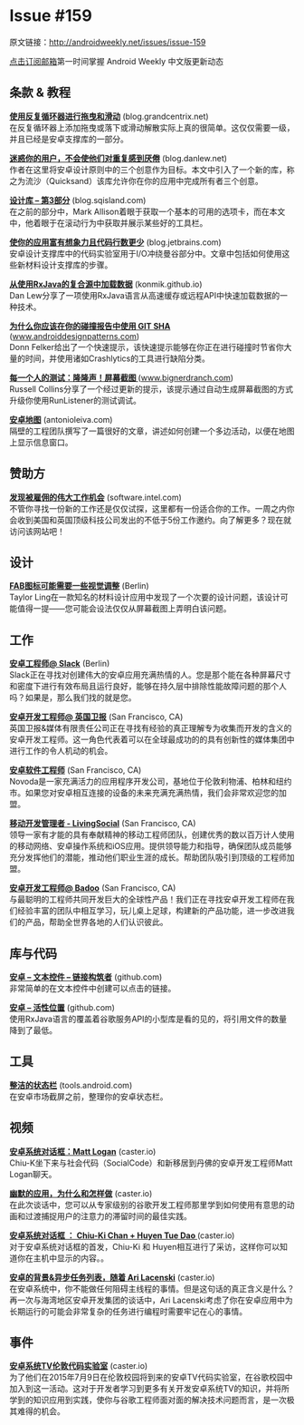 # Issue #159

>
原文链接：<http://androidweekly.net/issues/issue-159>

[点击订阅邮箱](http://tinyletter.com/androidweeklycn)第一时间掌握 Android Weekly 中文版更新动态

## 条款 & 教程

**[使用反复循环器进行拖曳和滑动](https://medium.com/@ipaulpro/drag-and-swipe-with-recyclerview-b9456d2b1aaf)** (blog.grandcentrix.net)  
在反复循环器上添加拖曳或落下或滑动解散实际上真的很简单。这仅仅需要一级，并且已经是安卓支撑库的一部分。

**[迷惑你的用户，不会使他们对重复感到厌倦](http://blog.blundell-apps.com/animations-enchant-your-users-without-boring-them-with-repetition/)** (blog.danlew.net)   
作者在这里将安卓设计原则中的三个创意作为目标。本文中引入了一个新的库，称之为流沙（Quicksand）该库允许你在你的应用中完成所有者三个创意。

**[设计库 – 第3部分](https://blog.stylingandroid.com/design-library-part-3/)** (blog.sqisland.com)   
在之前的部分中，Mark Allison着眼于获取一个基本的可用的选项卡，而在本文中，他着眼于在滚动行为中获取并展示某些好的工具栏。

**[使你的应用富有想象力且代码行数更少](http://inthecheesefactory.com/blog/android-design-support-library-codelab/en)** (blog.jetbrains.com)   
安卓设计支撑库中的代码实验室用于I/O冲绕曼谷部分中。文章中包括如何使用这些新材料设计支撑库的步骤。
  
**[从使用RxJava的复合源中加载数据](http://blog.danlew.net/2015/06/22/loading-data-from-multiple-sources-with-rxjava/)** (konmik.github.io)   
Dan Lew分享了一项使用RxJava语言从高速缓存或远程API中快速加载数据的一种技术。

**[为什么你应该在你的碰撞报告中使用 GIT SHA](http://www.donnfelker.com/why-you-should-use-a-git-sha-in-your-crash-reporting/)** (www.androiddesignpatterns.com)   
Donn Felker给出了一个快速提示，该快速提示能够在你正在进行碰撞时节省你大量的时间，并使用诸如Crashlytics的工具进行缺陷分类。
 
**[每一个人的测试：隆隆声！屏幕截图 ](http://www.everybodytests.com/2015/06/boom-screenshot-level-up-your-test.html)** (www.bignerdranch.com)   
Russell Collins分享了一个经过更新的提示，该提示通过自动生成屏幕截图的方式升级你使用RunListener的测试调试。
 
**[安卓地图](https://engblog.nextdoor.com/2015/06/25/maps-on-android/)** (antonioleiva.com)   
隔壁的工程团队撰写了一篇很好的文章，讲述如何创建一个多边活动，以便在地图上显示信息窗口。

## 赞助方

**[发现被雇佣的伟大工作机会](https://hired.com/?utm_source=newsletters&utm_medium=androidweekly&utm_campaign=n-q2_15-androidweeklyspons)** (software.intel.com)   
不管你寻找一份新的工作还是仅仅试探，这里都有一份适合你的工作。一周之内你会收到美国和英国顶级科技公司发出的不低于5份工作邀约。向了解更多？现在就访问该网站吧！

## 设计

**[FAB图标可能需要一些视觉调整](http://androiduiux.com/2015/06/24/your-fab-icon-might-need-some-optical-alignment/)** (Berlin)   
Taylor Ling在一款知名的材料设计应用中发现了一个次要的设计问题，该设计可能值得一提——您可能会设法仅仅从屏幕截图上弄明白该问题。

## 工作

**[安卓工程师@ Slack](https://slack.com/jobs/69909/android-engineer)** (Berlin)   
Slack正在寻找对创建伟大的安卓应用充满热情的人。您是那个能在各种屏幕尺寸和密度下进行有效布局且运行良好，能够在持久层中排除性能故障问题的那个人吗？如果是，那么我们找的就是您。
 
**[安卓开发工程师@ 英国卫报](https://gnm.taleo.net/careersection/ex/jobdetail.ftl?job=KIN0000EM)** (San Francisco, CA)   
英国卫报&媒体有限责任公司正在寻找有经验的真正理解专为收集而开发的含义的安卓开发工程师。这一角色代表着可以在全球最成功的的具有创新性的媒体集团中进行工作的令人机动的机会。 

**[安卓软件工程师](http://www.google.com.hk/url?sa=p&hl=zh-CN&pref=hkredirect&pval=yes&q=http://www.google.com.hk/url%3Fsa%3Dp%26q%3Dhttps://www.google.com/accounts/ServiceLogin%3Fservice%253Dwise%2526passive%253Dtrue%2526go%253Dtrue%2526continue%253Dhttps://docs.google.com/document/d/1GDB--eTLAGZXMuNDT4ckhMHwzTC32MRwJ_oOhQwIjIk/edit%3Fusp%25253Dsharing%252526pref%25253D2%252526pli%25253D1%26gws_rd%3Dcr&ust=1436693881417588&usg=AFQjCNF0JlKihd5PA2pXIFWUwUHhbazVzA)** (San Francisco, CA)   
Novoda是一家充满活力的应用程序开发公司，基地位于伦敦利物浦、柏林和纽约市。如果您对安卓相互连接的设备的未来充满充满热情，我们会非常欢迎您的加盟。

**[移动开发管理者 -  LivingSocial](http://hire.jobvite.com/CompanyJobs/Careers.aspx?c=qD09Vfwr&cs=9zj9VfwG&nl=1&jvi=oXXS0fww,Job&jvs=Android_Weekly)** (San Francisco, CA)   
领导一家有才能的具有奉献精神的移动工程师团队，创建优秀的数以百万计人使用的移动网络、安卓操作系统和iOS应用。提供领导能力和指导，确保团队成员能够充分发挥他们的潜能，推动他们职业生涯的成长。帮助团队吸引到顶级的工程师加盟。

**[安卓开发工程师@ Badoo](https://corp.badoo.com/jobs/?nl=1&jvi=oGInWfwr,Job&jvs=Android_Weekly)** (San Francisco, CA)   
与最聪明的工程师共同开发巨大的全球性产品！我们正在寻找安卓开发工程师在我们经验丰富的团队中相互学习，玩儿桌上足球，构建新的产品功能，进一步改进我们的产品，帮助全世界各地的人们认识彼此。

## 库与代码

**[安卓 – 文本控件 – 链接构筑者](https://github.com/klinker24/Android-TextView-LinkBuilder)** (github.com)   
非常简单的在文本控件中创建可以点击的链接。


**[安卓 – 活性位置](https://github.com/mcharmas/Android-ReactiveLocation)** (github.com)       
使用RxJava语言的覆盖着谷歌服务API的小型库是看的见的，将引用文件的数量降到了最低。

## 工具

**[整洁的状态栏](https://github.com/emmaguy/clean-status-bar)** (tools.android.com)    
在安卓市场截屏之前，整理你的安卓状态栏。

## 视频 

**[安卓系统对话框：Matt Logan](https://www.youtube.com/watch?v=yrab-BwJCEU)** (caster.io)    
Chiu-K坐下来与社会代码（SocialCode）和新移居到丹佛的安卓开发工程师Matt Logan聊天。

**[幽默的应用，为什么和怎样做](https://www.youtube.com/watch?v=6SX6UmQDGPA&feature=youtu.be)** (caster.io)    
在此次谈话中，您可以从专家级别的谷歌开发工程师那里学到如何使用有意思的动画和过渡捕捉用户的注意力的滞留时间的最佳实践。

**[安卓系统对话框 ： Chiu-Ki Chan + Huyen Tue Dao ](https://www.youtube.com/watch?v=Ry5j-i5tPYk&feature=youtu.be)** (caster.io)    
对于安卓系统对话框的首发，Chiu-Ki 和 Huyen相互进行了采访，这样你可以知道你在主机中显示的内容。。

**[安卓的背景&异步任务列表，随着 Ari Lacenski](https://realm.io/news/android-threading-background-tasks/)** (caster.io)    
在安卓系统中，你不能做任何阻碍主线程的事情。但是这句话的真正含义是什么？再一次与海湾地区安卓开发集团的谈话中，Ari Lacenski考虑了你在安卓应用中为长期运行的可能会非常复杂的任务进行编程时需要牢记在心的事情。

## 事件 

**[安卓系统TV伦敦代码实验室](https://events.withgoogle.com/android-tv-london-code-lab/)** (caster.io)    
为了他们在2015年7月9日在伦敦校园将到来的安卓TV代码实验室，在谷歌校园中加入到这一活动。这对于开发者学习到更多有关开发安卓系统TV的知识，并将所学到的知识应用到实践，使你与谷歌工程师面对面的解决技术问题而言，是一次极其难得的机会。